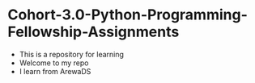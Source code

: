 # Cohort-3.0-Python-Programming-Fellowship-Assignments

- This is a repository for learning
- Welcome to my repo
- I learn from ArewaDS
